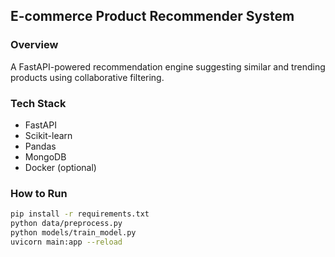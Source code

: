 ## E-commerce Product Recommender System

### Overview

A FastAPI-powered recommendation engine suggesting similar and trending products using collaborative filtering.

### Tech Stack

- FastAPI
- Scikit-learn
- Pandas
- MongoDB
- Docker (optional)

### How to Run

```bash
pip install -r requirements.txt
python data/preprocess.py
python models/train_model.py
uvicorn main:app --reload
```
